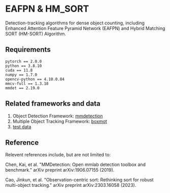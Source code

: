 # EAFPN & HM_SORT
Detection-tracking algorithms for dense object counting, including Enhanced Attention Feature Pyramid Network (EAFPN) and Hybrid Matching SORT (HM-SORT) Algorithm.

## Requirements
```
pytorch == 2.0.0
python == 3.8.10
cuda == 11.8
numpy == 1.7.0
opencv-python == 4.10.0.84
mmcv-full == 1.3.18
mmdet == 2.19.0
```

## Related frameworks and data
1. Object Detection Framework: [mmdetection](https://github.com/open-mmlab/mmdetection)
2. Multiple Object Tracking Framework: [boxmot](https://github.com/mikel-brostrom/boxmot)
3. [test data]()

## Reference
Relevent references include, but are not limited to:

Chen, Kai, et al. "MMDetection: Open mmlab detection toolbox and benchmark." arXiv preprint arXiv:1906.07155 (2019).

Cao, Jinkun, et al. "Observation-centric sort: Rethinking sort for robust multi-object tracking." arXiv preprint arXiv:2303.16058 (2023).
